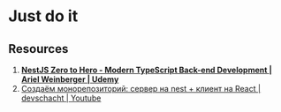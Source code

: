 # Just do it

## Resources

1. **[NestJS Zero to Hero - Modern TypeScript Back-end Development | Ariel Weinberger | Udemy](https://www.udemy.com/course/nestjs-zero-to-hero/)**
1. [Создаём монорепозиторий: сервер на nest + клиент на React | devschacht | Youtube](https://www.youtube.com/watch?v=Cy-UbbMVd-g)
